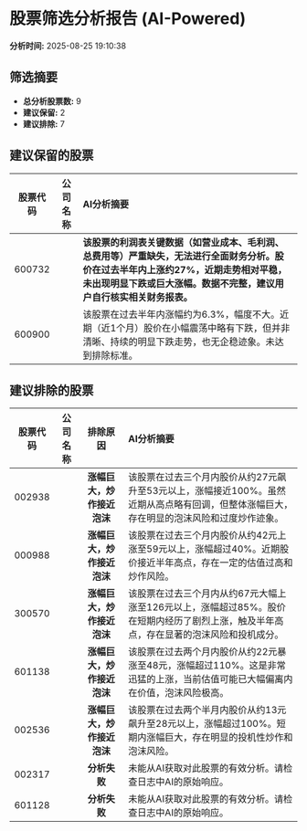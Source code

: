 # 股票筛选分析报告 (AI-Powered)

**分析时间:** 2025-08-25 19:10:38

## 筛选摘要

- **总分析股票数:** 9
- **建议保留:** 2
- **建议排除:** 7

## 建议保留的股票

| 股票代码 | 公司名称 | AI分析摘要 |
|:---:|:---:|:---|
| 600732 |  | **该股票的利润表关键数据（如营业成本、毛利润、总费用等）严重缺失，无法进行全面财务分析。股价在过去半年内上涨约27%，近期走势相对平稳，未出现明显下跌或巨大涨幅。数据不完整，建议用户自行核实相关财务报表。** |
| 600900 |  | 该股票在过去半年内涨幅约为6.3%，幅度不大。近期（近1个月）股价在小幅震荡中略有下跌，但并非清晰、持续的明显下跌走势，也无企稳迹象。未达到排除标准。 |

## 建议排除的股票

| 股票代码 | 公司名称 | 排除原因 | AI分析摘要 |
|:---:|:---:|:---:|:---|
| 002938 |  | **涨幅巨大，炒作接近泡沫** | 该股票在过去三个月内股价从约27元飙升至53元以上，涨幅接近100%。虽然近期从高点略有回调，但整体涨幅巨大，存在明显的泡沫风险和过度炒作迹象。 |
| 000988 |  | **涨幅巨大，炒作接近泡沫** | 该股票在过去三个月内股价从约42元上涨至59元以上，涨幅超过40%。近期股价接近半年高点，存在一定的估值过高和炒作风险。 |
| 300570 |  | **涨幅巨大，炒作接近泡沫** | 该股票在过去三个月内从约67元大幅上涨至126元以上，涨幅超过85%。股价在短期内经历了剧烈上涨，触及半年高点，存在显著的泡沫风险和投机成分。 |
| 601138 |  | **涨幅巨大，炒作接近泡沫** | 该股票在过去两个月内股价从约22元暴涨至48元，涨幅超过110%。这是非常迅猛的上涨，当前估值可能已大幅偏离内在价值，泡沫风险极高。 |
| 002536 |  | **涨幅巨大，炒作接近泡沫** | 该股票在过去两个半月内股价从约13元飙升至28元以上，涨幅超过100%。短期内涨幅巨大，存在明显的投机性炒作和泡沫风险。 |
| 002317 |  | **分析失败** | 未能从AI获取对此股票的有效分析。请检查日志中AI的原始响应。 |
| 601128 |  | **分析失败** | 未能从AI获取对此股票的有效分析。请检查日志中AI的原始响应。 |

